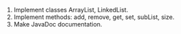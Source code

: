 1. Implement classes ArrayList, LinkedList.
2. Implement methods: add, remove, get, set, subList, size.
3. Make JavaDoc documentation.
